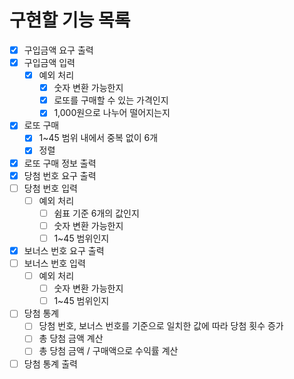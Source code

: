 # 구현할 기능 목록

- [x] 구입금액 요구 출력
- [x] 구입금액 입력
  - [x] 예외 처리
    - [x] 숫자 변환 가능한지
    - [x] 로또를 구매할 수 있는 가격인지
    - [x] 1,000원으로 나누어 떨어지는지
- [x] 로또 구매
  - [x] 1~45 범위 내에서 중복 없이 6개
  - [x] 정렬
- [x] 로또 구매 정보 출력
- [x] 당첨 번호 요구 출력
- [ ] 당첨 번호 입력
  - [ ] 예외 처리
    - [ ] 쉼표 기준 6개의 값인지
    - [ ] 숫자 변환 가능한지
    - [ ] 1~45 범위인지
- [x] 보너스 번호 요구 출력
- [ ] 보너스 번호 입력
  - [ ] 예외 처리
    - [ ] 숫자 변환 가능한지
    - [ ] 1~45 범위인지
- [ ] 당첨 통계
  - [ ] 당첨 번호, 보너스 번호를 기준으로 일치한 값에 따라 당첨 횟수 증가
  - [ ] 총 당첨 금액 계산
  - [ ] 총 당첨 금액 / 구매액으로 수익률 계산
- [ ] 당첨 통계 출력